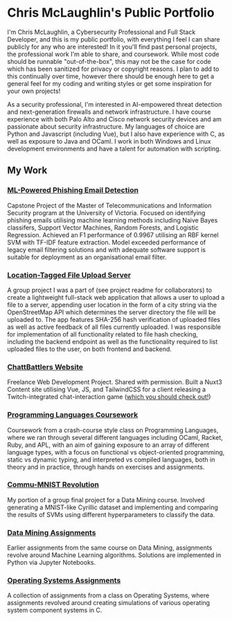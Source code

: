 # Chris McLaughlin's Public Portfolio

I'm Chris McLaughlin, a Cybersecurity Professional and Full Stack Developer, and this is my public portfolio, with everything I feel I can share publicly for any who are interested! In it you'll find past personal projects, the professional work I'm able to share, and coursework. While most code should be runnable "out-of-the-box", this may not be the case for code which has been sanitized for privacy or copyright reasons. I plan to add to this continually over time, however there should be enough here to get a general feel for my coding and writing styles or get some inspiration for your own projects!

As a security professional, I'm interested in AI-empowered threat detection and next-generation firewalls and network infrastructure. I have course experience with both Palo Alto and Cisco network security devices and am passionate about security infrastructure. My languages of choice are Python and Javascript (including Vue), but I also have experience with C, as well as exposure to Java and OCaml. I work in both Windows and Linux development environments and have a talent for automation with scripting.

## My Work
### [ML-Powered Phishing Email Detection](https://github.com/christopher0936/Public_Portfolio/tree/main/ML_Powered_Phishing_Email_Detection)
Capstone Project of the Master of Telecommunications and Information Security program at the University of Victoria. Focused on identifying phishing emails utilising machine learning methods including Naive Bayes classifers, Support Vector Machines, Random Forests, and Logistic Regression. Achieved an F1 performance of 0.9967 utilising an RBF kernel SVM with TF-IDF feature extraction. Model exceeded performance of legacy email filtering solutions and with adequate software support is suitable for deployment as an organisational email filter.

### [Location-Tagged File Upload Server](https://github.com/christopher0936/Public_Portfolio/tree/main/Location_Tagged_File_Upload_Server)
A group project I was a part of (see project readme for collaborators) to create a lightweight full-stack web application that allows a user to upload a file to a server, appending user location in the form of a city string via the OpenStreetMap API which determines the server directory the file will be uploaded to. The app features SHA-256 hash verification of uploaded files as well as active feedback of all files currently uploaded. I was responsible for implementation of all functionality related to file hash checking, including the backend endpoint as well as the functionality required to list uploaded files to the user, on both frontend and backend.

### [ChattBattlers Website](https://github.com/christopher0936/Public_Portfolio/tree/main/chatbattlers-site)
Freelance Web Development Project. Shared with permission. Built a Nuxt3 Content site utilising Vue, JS, and TailwindCSS for a client releasing a Twitch-integrated chat-interaction game ([which you should check out!](https://chatbattlers.com/))

### [Programming Languages Coursework](https://github.com/christopher0936/Public_Portfolio/tree/main/Programming_Languages_Cousework)
Coursework from a crash-course style class on Programming Languages, where we ran through several different languages including OCaml, Racket, Ruby, and APL, with an aim of gaining exposure to an array of different language types, with a focus on functional vs object-oriented programming, static vs dynamic typing, and interpreted vs compiled languages, both in theory and in practice, through hands on exercises and assignments.

### [Commu-MNIST Revolution](https://github.com/christopher0936/Public_Portfolio/tree/main/Commu-MNIST-Revolution)
My portion of a group final project for a Data Mining course. Involved generating a MNIST-like Cyrillic dataset and implementing and comparing the results of SVMs using different hyperparameters to classify the data.

### [Data Mining Assignments](https://github.com/christopher0936/Public_Portfolio/tree/main/Data_Mining_Assignments)
Earlier assignments from the same course on Data Mining, assignments revolve around Machine Learning algorithms. Solutions are implemented in Python via Jupyter Notebooks.

### [Operating Systems Assignments](https://github.com/christopher0936/Public_Portfolio/tree/main/Operating_Systems_Assignments)
A collection of assignments from a class on Operating Systems, where assignments revolved around creating simulations of various operating system component systems in C.